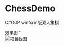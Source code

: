 # ChessDemo
C#OOP winform版双人象棋

效果图：<br/>
            ![项目截图](https://github.com/luokui666/ChessDemo/blob/master/ChessDemo/projectSub/sub.png)
